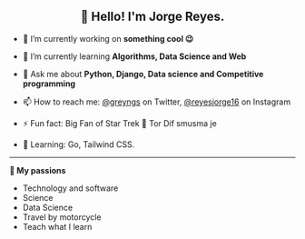 <h2 align="center">👋 Hello! I'm Jorge Reyes.</h2>

<!-- I'm making my blog so this is for later
<p align="center">
<a href="">Blog</a> •
<a href="">Twitter</a>
</p>
-->
- 🔭 I’m currently working on **something cool 😉**

- 🌱 I’m currently learning **Algorithms, Data Science and Web**

- 💬 Ask me about **Python, Django, Data science and Competitive programming**

- 📫 How to reach me: [@greyngs](https://https://twitter.com/greyngs) on Twitter, [@reyesjorge16](https://www.instagram.com/greyngs_/) on Instagram

- ⚡ Fun fact: Big Fan of Star Trek 🖖 Tor Dif smusma je

- 📖 Learning: Go, Tailwind CSS.

-------

**🧡 My passions**

-  Technology and software
-  Science
-  Data Science
-  Travel by motorcycle
- Teach what I learn
